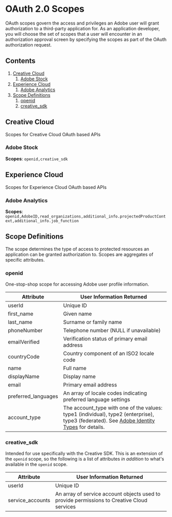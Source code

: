 # OAuth 2.0 Scopes

OAuth scopes govern the access and privileges an Adobe user will grant authorization to a third-party application for. As an application developer, you will choose the set of scopes that a user will encounter in an authorization approval screen by specifying the scopes as part of the OAuth authorization request. 

<!-- doctoc command: doctoc . --title "## Contents" --entryprefix 1. --gitlab --maxlevel 3 -->

<!-- START doctoc generated TOC please keep comment here to allow auto update -->
<!-- DON'T EDIT THIS SECTION, INSTEAD RE-RUN doctoc TO UPDATE -->
## Contents

1. [Creative Cloud](#creative-cloud)
    1. [Adobe Stock](#adobe-stock)
1. [Experience Cloud](#experience-cloud)
    1. [Adobe Analytics](#adobe-analytics)
1. [Scope Definitions](#scope-definitions)
    1. [openid](#openid)
    1. [creative_sdk](#creative_sdk)

<!-- END doctoc generated TOC please keep comment here to allow auto update -->

## Creative Cloud
Scopes for Creative Cloud OAuth based APIs

### Adobe Stock
**Scopes**: `openid,creative_sdk`



## Experience Cloud
Scopes for Experience Cloud OAuth based APIs

### Adobe Analytics
**Scopes**: `openid,AdobeID,read_organizations,additional_info.projectedProductContext,additional_info.job_function`



## Scope Definitions
The scope determines the type of access to protected resources an application can be granted authorization to. Scopes are aggregates of specific attributes.  

### openid

One-stop-shop scope for accessing Adobe user profile information. 

|Attribute|User Information Returned|
|---|---|
|userId|Unique ID|
|first_name|Given name|
|last_name|Surname or family name|
|phoneNumber|Telephone number (NULL if unavailable)|
|emailVerified|Verification status of primary email address|
|countryCode|Country component of an ISO2 locale code|
|name|Full name|
|displayName|Display name|
|email|Primary email address|
|preferred_languages|An array of locale codes indicating preferred language settings|
|account_type|The account_type with one of the values: type1 (individual), type2 (enterprise), type3 (federated). See [Adobe Identity Types](https://helpx.adobe.com/enterprise/using/identity.html) for details.|

### creative_sdk

Intended for use specifically with the Creative SDK. This is an extension of the `openid` scope, so the following is a list of attributes *in addition* to what's available in the `openid` scope. 

|Attribute|User Information Returned|
|---|---|
|userId|Unique ID|
|service_accounts|An array of service account objects used to provide permissions to Creative Cloud services|
